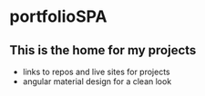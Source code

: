 # portfolioSPA 

## This is the home for my projects 
* links to repos and live sites for projects
* angular material design for a clean look
